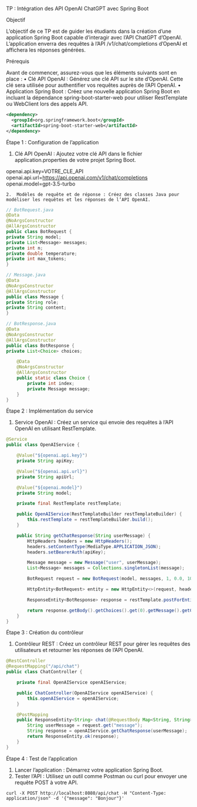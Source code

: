TP : Intégration des API OpenAI ChatGPT avec Spring Boot

Objectif

L’objectif de ce TP est de guider les étudiants dans la création d’une application Spring Boot capable d’interagir avec l’API ChatGPT d’OpenAI. L’application enverra des requêtes à l’API /v1/chat/completions d’OpenAI et affichera les réponses générées.

Prérequis

Avant de commencer, assurez-vous que les éléments suivants sont en place :
•	Clé API OpenAI : Générez une clé API sur le site d’OpenAI. Cette clé sera utilisée pour authentifier vos requêtes auprès de l’API OpenAI.
•	Application Spring Boot : Créez une nouvelle application Spring Boot en incluant la dépendance spring-boot-starter-web pour utiliser RestTemplate ou WebClient lors des appels API.

```xml
<dependency>
  <groupId>org.springframework.boot</groupId>
  <artifactId>spring-boot-starter-web</artifactId>
</dependency>
```


Étape 1 : Configuration de l’application
1.	Clé API OpenAI : Ajoutez votre clé API dans le fichier application.properties de votre projet Spring Boot.

openai.api.key=VOTRE_CLE_API
openai.api.url=https://api.openai.com/v1/chat/completions
openai.model=gpt-3.5-turbo


	2.	Modèles de requête et de réponse : Créez des classes Java pour modéliser les requêtes et les réponses de l’API OpenAI.

```java
// BotRequest.java
@Data
@NoArgsConstructor
@AllArgsConstructor
public class BotRequest {
private String model;
private List<Message> messages;
private int n;
private double temperature;
private int max_tokens;
}

// Message.java
@Data
@NoArgsConstructor
@AllArgsConstructor
public class Message {
private String role;
private String content;
}

// BotResponse.java
@Data
@NoArgsConstructor
@AllArgsConstructor
public class BotResponse {
private List<Choice> choices;

    @Data
    @NoArgsConstructor
    @AllArgsConstructor
    public static class Choice {
        private int index;
        private Message message;
    }
}
```


Étape 2 : Implémentation du service
1.	Service OpenAI : Créez un service qui envoie des requêtes à l’API OpenAI en utilisant RestTemplate.

```java
@Service
public class OpenAIService {

    @Value("${openai.api.key}")
    private String apiKey;

    @Value("${openai.api.url}")
    private String apiUrl;

    @Value("${openai.model}")
    private String model;

    private final RestTemplate restTemplate;

    public OpenAIService(RestTemplateBuilder restTemplateBuilder) {
        this.restTemplate = restTemplateBuilder.build();
    }

    public String getChatResponse(String userMessage) {
        HttpHeaders headers = new HttpHeaders();
        headers.setContentType(MediaType.APPLICATION_JSON);
        headers.setBearerAuth(apiKey);

        Message message = new Message("user", userMessage);
        List<Message> messages = Collections.singletonList(message);

        BotRequest request = new BotRequest(model, messages, 1, 0.0, 100);

        HttpEntity<BotRequest> entity = new HttpEntity<>(request, headers);

        ResponseEntity<BotResponse> response = restTemplate.postForEntity(apiUrl, entity, BotResponse.class);

        return response.getBody().getChoices().get(0).getMessage().getContent();
    }
}
```


Étape 3 : Création du contrôleur
1.	Contrôleur REST : Créez un contrôleur REST pour gérer les requêtes des utilisateurs et retourner les réponses de l’API OpenAI.

```java
@RestController
@RequestMapping("/api/chat")
public class ChatController {

    private final OpenAIService openAIService;

    public ChatController(OpenAIService openAIService) {
        this.openAIService = openAIService;
    }

    @PostMapping
    public ResponseEntity<String> chat(@RequestBody Map<String, String> request) {
        String userMessage = request.get("message");
        String response = openAIService.getChatResponse(userMessage);
        return ResponseEntity.ok(response);
    }
}
```


Étape 4 : Test de l’application
1.	Lancer l’application : Démarrez votre application Spring Boot.
2.	Tester l’API : Utilisez un outil comme Postman ou curl pour envoyer une requête POST à votre API.

```curl -X POST http://localhost:8080/api/chat -H "Content-Type: application/json" -d '{"message": "Bonjour"}'```
